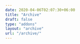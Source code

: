 ```yaml
---
date: 2020-04-06T02:07:30+06:00
title: "Archive"
draft: false
type: "addons"
layout: "archive"
url: "/archive/"
---
```

